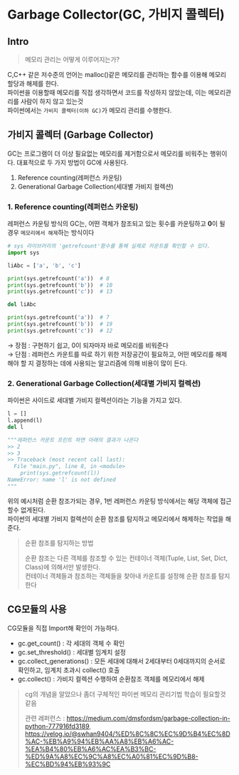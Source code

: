 # Garbage Collector(GC, 가비지 콜렉터)

## Intro

>메모리 관리는 어떻게 이루어지는가?

C,C++ 같은 저수준의 언어는 malloc()같은 메모리를 관리하는 함수를 이용해 메모리 할당과 해제를 한다.<br>
파이썬을 이용할때 메모리를 직접 생각하면서 코드를 작성하지 않았는데, 이는 메모리관리를 사람이 하지 않고 있는것 <br>
파이썬에서는 `가비지 콜렉터(이하 GC)`가 메모리 관리를 수행한다.


## 가비지 콜렉터 (Garbage Collector)

GC는 프로그램이 더 이상 필요없는 메모리를 제거함으로서 메모리를 비워주는 행위이다.
대표적으로 두 가지 방법이 GC에 사용된다.

1. Reference counting(레퍼런스 카운팅)
2. Generational Garbage Collection(세대별 가비지 컬렉션)


### 1. Reference counting(레퍼런스 카운팅)

레퍼런스 카운팅 방식의 GC는, 어떤 객체가 참조되고 있는 횟수를 카운팅하고 **0**이 될 경우 `메모리에서 해제`하는 방식이다

```python
# sys 라이브러리의 'getrefcount'함수를 통해 실제로 카운트를 확인할 수 있다.
import sys

liAbc = ['a', 'b', 'c']

print(sys.getrefcount('a'))  # 8
print(sys.getrefcount('b'))  # 10
print(sys.getrefcount('c'))  # 13

del liAbc

print(sys.getrefcount('a'))  # 7
print(sys.getrefcount('b'))  # 19
print(sys.getrefcount('c'))  # 12
```

→ 장점 : 구현하기 쉽고, 0이 되자마자 바로 메모리를 비워준다 <br>
→ 단점 : 레퍼런스 카운트를 따로 하기 위한 저장공간이 필요하고, 어떤 메모리를 해제해야 할 지 결정하는 데에 사용되는 알고리즘에 의해 비용이 많이 든다.

### 2. Generational Garbage Collection(세대별 가비지 컬렉션)

파이썬은 사이드로 세대별 가비지 컬렉션이라는 기능을 가지고 있다.
```python
l = []
l.append(l)
del l

"""레퍼런스 카운트 프린트 하면 아래의 결과가 나온다
>> 2
>> 3
>> Traceback (most recent call last):
  File "main.py", line 8, in <module>
    print(sys.getrefcount(l)) 
NameError: name 'l' is not defined
"""
```
위의 예시처럼 순환 참조가되는 경우, 1번 레퍼런스 카운팅 방식에서는 해당 객체에 접근할수 없게된다.<br>
파이썬의 세대별 가비지 컬렉션이 순환 참조를 탐지하고 메모리에서 해제하는 작업을 해준다.

> 순환 참조를 탐지하는 방법
> 
> 순환 참조는 다른 객체를 참조할 수 있는 컨테이너 객체(Tuple, List, Set, Dict, Class)에 의해서만 발생한다.<br>
> 컨테이너 객체들과 참조하는 객체들을 찾아내 카운트를 설정해 순환 참조를 탐지한다

## CG모듈의 사용
CG모듈을 직접 Import해 확인이 가능하다.

* gc.get_count() : 각 세대의 객체 수 확인
* gc.set_threshold() : 세대별 임계치 설정
* gc.collect_generations() : 모든 세대에 대해서 2세대부터 0세대까지의 순서로 확인하고, 임계치 초과시 collect() 호출
* gc.collect() : 가비지 컬렉션 수행하여 순환참조 객체를 메모리에서 해제

> cg의 개념을 알았으나 좀더 구체적인 파이썬 메모리 관리기법 학습이 필요할것 같음
> 
> 관련 레퍼런스 : https://medium.com/dmsfordsm/garbage-collection-in-python-777916fd3189, <br>
> https://velog.io/@swhan9404/%ED%8C%8C%EC%9D%B4%EC%8D%AC-%EB%A9%94%EB%AA%A8%EB%A6%AC-%EA%B4%80%EB%A6%AC%EA%B3%BC-%ED%9A%A8%EC%9C%A8%EC%A0%81%EC%9D%B8-%EC%BD%94%EB%93%9C
